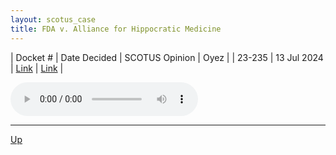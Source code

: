 ```yaml
---
layout: scotus_case
title: FDA v. Alliance for Hippocratic Medicine
---
```


| Docket # | Date Decided | SCOTUS Opinion | Oyez |
| 23-235 | 13 Jul 2024 | [Link](https://www.supremecourt.gov/opinions/23pdf/602us1r35_h3ci.pdf) | [Link](https://www.oyez.org/cases/2023/23-235) |

<audio controls>
   <source src='./resources/23-235.mp3' type='audio/mpeg'>
</audio>

<object data='./resources/23-235.pdf' type='application/pdf'></object>

---

[Up](./README.md)